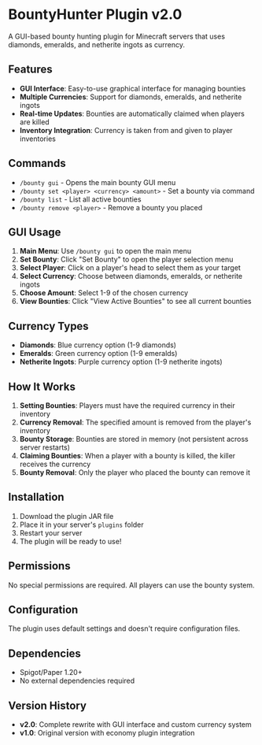 # BountyHunter Plugin v2.0

A GUI-based bounty hunting plugin for Minecraft servers that uses diamonds, emeralds, and netherite ingots as currency.

## Features

- **GUI Interface**: Easy-to-use graphical interface for managing bounties
- **Multiple Currencies**: Support for diamonds, emeralds, and netherite ingots
- **Real-time Updates**: Bounties are automatically claimed when players are killed
- **Inventory Integration**: Currency is taken from and given to player inventories

## Commands

- `/bounty gui` - Opens the main bounty GUI menu
- `/bounty set <player> <currency> <amount>` - Set a bounty via command
- `/bounty list` - List all active bounties
- `/bounty remove <player>` - Remove a bounty you placed

## GUI Usage

1. **Main Menu**: Use `/bounty gui` to open the main menu
2. **Set Bounty**: Click "Set Bounty" to open the player selection menu
3. **Select Player**: Click on a player's head to select them as your target
4. **Select Currency**: Choose between diamonds, emeralds, or netherite ingots
5. **Choose Amount**: Select 1-9 of the chosen currency
6. **View Bounties**: Click "View Active Bounties" to see all current bounties

## Currency Types

- **Diamonds**: Blue currency option (1-9 diamonds)
- **Emeralds**: Green currency option (1-9 emeralds)  
- **Netherite Ingots**: Purple currency option (1-9 netherite ingots)

## How It Works

1. **Setting Bounties**: Players must have the required currency in their inventory
2. **Currency Removal**: The specified amount is removed from the player's inventory
3. **Bounty Storage**: Bounties are stored in memory (not persistent across server restarts)
4. **Claiming Bounties**: When a player with a bounty is killed, the killer receives the currency
5. **Bounty Removal**: Only the player who placed the bounty can remove it

## Installation

1. Download the plugin JAR file
2. Place it in your server's `plugins` folder
3. Restart your server
4. The plugin will be ready to use!

## Permissions

No special permissions are required. All players can use the bounty system.

## Configuration

The plugin uses default settings and doesn't require configuration files.

## Dependencies

- Spigot/Paper 1.20+
- No external dependencies required

## Version History

- **v2.0**: Complete rewrite with GUI interface and custom currency system
- **v1.0**: Original version with economy plugin integration 